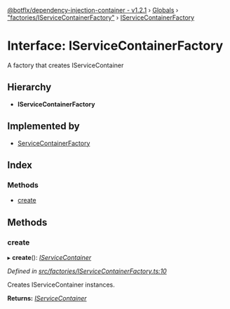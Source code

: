 [@botflx/dependency-injection-container - v1.2.1](../README.md) › [Globals](../globals.md) › ["factories/IServiceContainerFactory"](../modules/_factories_iservicecontainerfactory_.md) › [IServiceContainerFactory](_factories_iservicecontainerfactory_.iservicecontainerfactory.md)

# Interface: IServiceContainerFactory

A factory that creates IServiceContainer

## Hierarchy

* **IServiceContainerFactory**

## Implemented by

* [ServiceContainerFactory](../classes/_factories_servicecontainerfactory_.servicecontainerfactory.md)

## Index

### Methods

* [create](_factories_iservicecontainerfactory_.iservicecontainerfactory.md#create)

## Methods

###  create

▸ **create**(): *[IServiceContainer](_iservicecontainer_.iservicecontainer.md)*

*Defined in [src/factories/IServiceContainerFactory.ts:10](https://github.com/botflux/dependency-injection-container/blob/e0ed624/src/factories/IServiceContainerFactory.ts#L10)*

Creates IServiceContainer instances.

**Returns:** *[IServiceContainer](_iservicecontainer_.iservicecontainer.md)*
